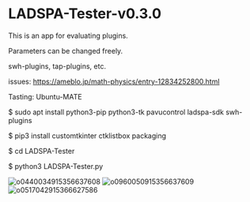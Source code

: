 # LADSPA-Tester-v0.3.0
This is an app for evaluating plugins.

Parameters can be changed freely. 

swh-plugins, tap-plugins, etc. 



issues: https://ameblo.jp/math-physics/entry-12834252800.html

Tasting: Ubuntu-MATE

$ sudo apt install python3-pip python3-tk pavucontrol ladspa-sdk swh-plugins

$ pip3 install customtkinter ctklistbox packaging

$ cd LADSPA-Tester

$ python3 LADSPA-Tester.py


![o0440034915356637608](https://github.com/SantaNoMix/LADSPA-Tester/assets/17536249/c22ebe36-a7f0-48d7-89d1-ec94b1ba4738)
![o0960050915356637609](https://github.com/SantaNoMix/LADSPA-Tester/assets/17536249/9a86af99-3a89-4d83-89f2-5de63dc2e869)
![o0517042915366627586](https://github.com/SantaNoMix/LADSPA-Tester/assets/17536249/c6c35433-a711-44c5-8d5a-c345931b87a2) 

